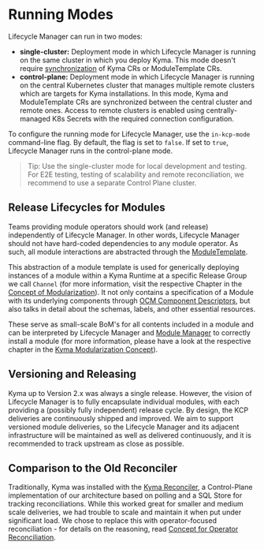 # Running Modes

Lifecycle Manager can run in two modes:

* **single-cluster:** Deployment mode in which Lifecycle Manager is running on the same cluster in which you deploy Kyma. This mode doesn't require [synchronization](api/README.md#synchronization-of-module-catalog-with-remote-clusters) of Kyma CRs or ModuleTemplate CRs.
* **control-plane:** Deployment mode in which Lifecycle Manager is running on the central Kubernetes cluster that manages multiple remote clusters which are targets for Kyma installations. In this mode, Kyma and ModuleTemplate CRs are synchronized between the central cluster and remote ones. Access to remote clusters is enabled using centrally-managed K8s Secrets with the required connection configuration.

To configure the running mode for Lifecycle Manager, use the `in-kcp-mode` command-line flag. By default, the flag is set to `false`. If set to `true`, Lifecycle Manager runs in the control-plane mode.

> Tip: Use the single-cluster mode for local development and testing. For E2E testing, testing of scalability and remote reconciliation, we recommend to use a separate Control Plane cluster.

## Release Lifecycles for Modules

Teams providing module operators should work (and release) independently of Lifecycle Manager. In other words, Lifecycle Manager should not have hard-coded dependencies to any module operator.
As such, all module interactions are abstracted through the [ModuleTemplate](/api/v1beta2/moduletemplate_types.go).

This abstraction of a module template is used for generically deploying instances of a module within a Kyma Runtime at a specific Release Group we call `Channel` (for more information, visit the respective Chapter in the [Concept of Modularization](https://github.com/kyma-project/community/tree/main/concepts/modularization#release-channels)). It not only contains a specification of a Module with its underlying components through [OCM Component Descriptors](https://github.com/gardener/component-spec/blob/master/doc/proposal/02-component-descriptor.md), but also talks in detail about the schemas, labels, and other essential resources.

These serve as small-scale BoM's for all contents included in a module and can be interpreted by Lifecycle Manager and [Module Manager](https://github.com/kyma-project/module-manager/)
to correctly install a module (for more information, please have a look at the respective chapter in the [Kyma Modularization Concept](https://github.com/kyma-project/community/tree/main/concepts/modularization#component-descriptor)).

## Versioning and Releasing

Kyma up to Version 2.x was always a single release. However, the vision of Lifecycle Manager is to fully encapsulate individual modules, with each providing a (possibly fully independent) release cycle.
By design, the KCP deliveries are continuously shipped and improved. We aim to support versioned module deliveries, so the Lifecycle Manager and its adjacent infrastructure will be maintained as well as delivered continuously, and it is recommended to track upstream as close as possible.

## Comparison to the Old Reconciler

Traditionally, Kyma was installed with the [Kyma Reconciler](https://github.com/kyma-incubator/reconciler), a Control-Plane implementation of our architecture based on polling and a SQL Store for tracking reconciliations.
While this worked great for smaller and medium scale deliveries, we had trouble to scale and maintain it when put under significant load.
We chose to replace this with operator-focused reconciliation - for details on the reasoning, read [Concept for Operator Reconciliation](https://github.com/kyma-project/community/tree/main/concepts/operator-reconciliation).
